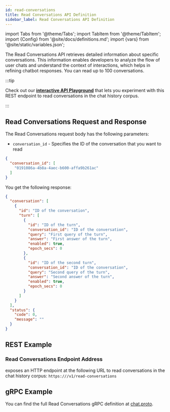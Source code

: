 ```yaml
---
id: read-conversations
title: Read Conversations API Definition
sidebar_label: Read Conversations API Definition
---
```


import Tabs from '@theme/Tabs';
import TabItem from '@theme/TabItem';
import {Config} from '@site/docs/definitions.md';
import {vars} from '@site/static/variables.json';

The Read Conversations API retrieves detailed information about specific 
conversations. This information enables developers to analyze the flow of 
user chats and understand the context of interactions, which helps in 
refining chatbot responses. You can read up to 100 conversations.

:::tip

Check out our [**interactive API Playground**](docs/rest-api/read-conversations) that lets you experiment with this 
REST endpoint to read conversations in the chat history corpus.

:::

## Read Conversations Request and Response

The Read Conversations request body has the following parameters:

* `conversation_id` - Specifies the ID of the conversation that you want to read

```json
{
  "conversation_id": [
    "0191086a-4b8a-4aec-b600-affa9b261ac"
  ]
}
```

You get the following response:


```json
{
  "conversation": [
    {
      "id": "ID of the conversation",
      "turn": [
        {
          "id": "ID of the turn",
          "conversation_id": "ID of the conversation",
          "query": "First query of the turn",
          "answer": "First answer of the turn",
          "enabled": true,
          "epoch_secs": 0
        },
        {
          "id": "ID of the second turn",
          "conversation_id": "ID of the conversation",
          "query": "Second query of the turn",
          "answer": "Second answer of the turn",
          "enabled": true,
          "epoch_secs": 0
        }
      ]
    }
  ],
  "status": {
    "code": 0,
    "message": ""
  }
}
```

## REST Example

### Read Conversations Endpoint Address

<Config v="names.product"/> exposes an HTTP endpoint at the following URL
to read conversations in the chat history corpus:
<code>https://<Config v="domains.rest.indexing"/>/v1/read-conversations</code>

## gRPC Example

You can find the full Read Conversations gRPC definition at [chat.proto](https://github.com/vectara/protos/blob/main/chat.proto).
